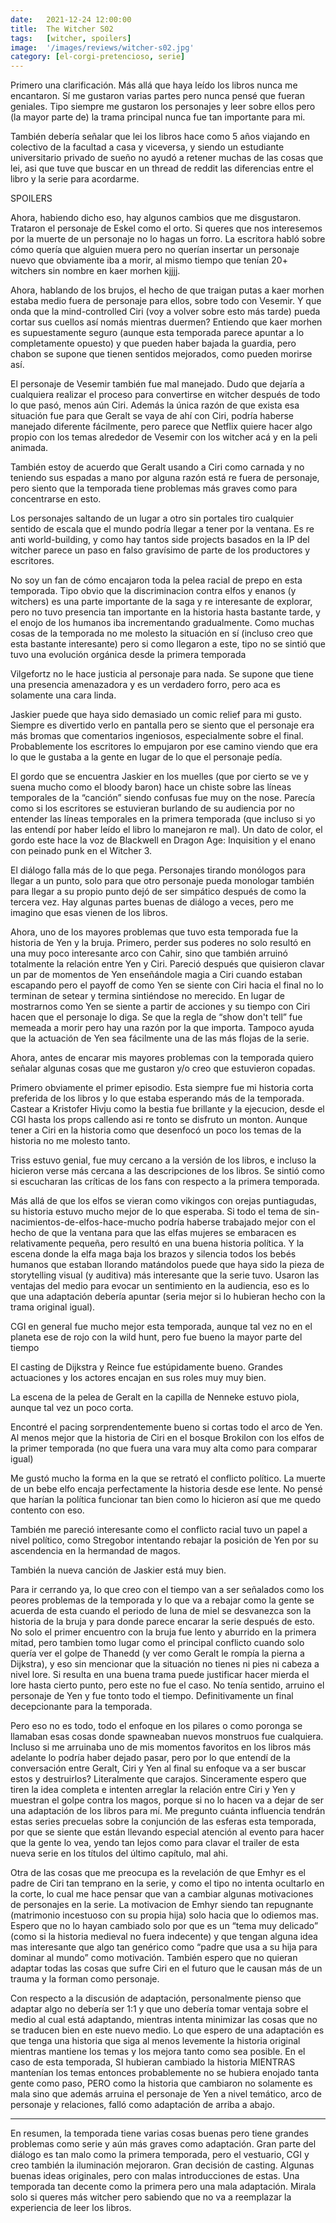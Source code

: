 ```yaml
---
date:   2021-12-24 12:00:00
title:  The Witcher S02
tags:   [witcher, spoilers]
image:  '/images/reviews/witcher-s02.jpg'
category: [el-corgi-pretencioso, serie]
---
```

Primero una clarificación. Más allá que haya leído los libros nunca me encantaron. Sí me gustaron varias partes pero nunca pensé que fueran geniales. Tipo siempre me gustaron los personajes y leer sobre ellos pero (la mayor parte de) la trama principal nunca fue tan importante para mi.

También debería señalar que lei los libros hace como 5 años viajando en colectivo de la facultad a casa y viceversa, y siendo un estudiante universitario privado de sueño no ayudó a retener muchas de las cosas que lei, asi que tuve que buscar en un thread de reddit las diferencias entre el libro y la serie para acordarme.

SPOILERS

Ahora, habiendo dicho eso, hay algunos cambios que me disgustaron. Trataron el personaje de Eskel como el orto. Si queres que nos interesemos por la muerte de un personaje no lo hagas un forro. La escritora habló sobre cómo quería que alguien muera pero no querían insertar un personaje nuevo que obviamente iba a morir, al mismo tiempo que tenían 20+ witchers sin nombre en kaer morhen kjjjj.

Ahora, hablando de los brujos, el hecho de que traigan putas a kaer morhen estaba medio fuera de personaje para ellos, sobre todo con Vesemir. Y que onda que la mind-controlled Ciri (voy a  volver sobre esto más tarde) pueda cortar sus cuellos así nomás mientras duermen? Entiendo que kaer morhen es supuestamente seguro (aunque esta temporada parece apuntar a lo completamente opuesto) y que pueden haber bajada la guardia, pero chabon se supone que tienen sentidos mejorados, como pueden morirse así.

El personaje de Vesemir también fue mal manejado. Dudo que dejaría a cualquiera realizar el proceso para convertirse en witcher después de todo lo que pasó, menos aún Ciri. Además la única razón de que exista esa situación fue para que Geralt se vaya de ahí con Ciri, podría haberse manejado diferente fácilmente, pero parece que Netflix quiere hacer algo propio con los temas alrededor de Vesemir con los witcher acá y en la peli animada.

También estoy de acuerdo que Geralt usando a Ciri como carnada y no teniendo sus espadas a mano por alguna razón está re fuera de personaje, pero siento que la temporada tiene problemas más graves como para concentrarse en esto.

Los personajes saltando de un lugar a otro sin portales tiro cualquier sentido de escala que el mundo podría llegar a tener por la ventana. Es re anti world-building, y como hay tantos side projects basados en la IP del witcher parece un paso en falso gravísimo de parte de los productores y escritores.

No soy un fan de cómo encajaron toda la pelea racial de prepo en esta temporada. Tipo obvio que la discriminacion contra elfos y enanos (y witchers) es una parte importante de la saga y re interesante de explorar, pero no tuvo presencia tan importante en la historia hasta bastante tarde, y el enojo de los humanos iba incrementando gradualmente. Como muchas cosas de la temporada no me molesto la situación en sí (incluso creo que esta bastante interesante) pero si como llegaron a este, tipo no se sintió que tuvo una evolución orgánica desde la primera temporada

Vilgefortz no le hace justicia al personaje para nada. Se supone que tiene una presencia amenazadora y es un verdadero forro, pero aca es solamente una cara linda.

Jaskier puede que haya sido demasiado un comic relief para mi gusto. Siempre es divertido verlo en pantalla pero se siento que el personaje era más bromas que comentarios ingeniosos, especialmente sobre el final. Probablemente los escritores lo empujaron por ese camino viendo que era lo que le gustaba a la gente en lugar de lo que el personaje pedía.

El gordo que se encuentra Jaskier en los muelles (que por cierto se ve y suena mucho como el bloody baron) hace un chiste sobre las líneas temporales de la “canción” siendo confusas fue muy on the nose. Parecía como si los escritores se estuvieran burlando de su audiencia por no entender las líneas temporales en la primera temporada (que incluso si yo las entendí por haber leído el libro lo manejaron re mal). Un dato de color, el gordo este hace la voz de Blackwell en Dragon Age: Inquisition y el enano con peinado punk en el Witcher 3.

El diálogo falla más de lo que pega. Personajes tirando monólogos para llegar a un punto, solo para que otro personaje pueda monologar también para llegar a su propio punto dejó de ser simpático después de como la tercera vez. Hay algunas partes buenas de diálogo a veces, pero me imagino que esas vienen de los libros.

Ahora, uno de los mayores problemas que tuvo esta temporada fue la historia de Yen y la bruja. Primero, perder sus poderes no solo resultó en una muy poco interesante arco con Cahir, sino que también arruinó totalmente la relación entre Yen y Ciri. Pareció después que quisieron clavar un par de momentos de Yen enseñándole magia a Ciri cuando estaban escapando pero el payoff de como Yen se siente con Ciri hacia el final no lo terminan de setear y termina sintiéndose no merecido. En lugar de mostrarnos como Yen se siente a partir de acciones y su tiempo con Ciri hacen que el personaje lo diga. Se que la regla de “show don't tell” fue memeada a morir pero hay una razón por la que importa. Tampoco ayuda que la actuación de Yen sea fácilmente una de las más flojas de la serie.

Ahora, antes de encarar mis mayores problemas con la temporada quiero señalar algunas cosas que me gustaron y/o creo que estuvieron copadas.

Primero obviamente el primer episodio. Esta siempre fue mi historia corta preferida de los libros y lo que estaba esperando más de la temporada. Castear a Kristofer Hivju como la bestia fue brillante y la ejecucion, desde el CGI hasta los props callendo asi re tonto se disfruto un monton. Aunque tener a Ciri en la historia como que desenfocó un poco los temas de la historia no me molesto tanto.


Triss estuvo genial, fue muy cercano a la versión de los libros, e incluso la hicieron verse más cercana a las descripciones de los libros. Se sintió como si escucharan las críticas de los fans con respecto a la primera temporada.

Más allá de que los elfos se vieran como vikingos con orejas puntiagudas, su historia estuvo mucho mejor de lo que esperaba. Si todo el tema de sin-nacimientos-de-elfos-hace-mucho podría haberse trabajado mejor con el hecho de que la ventana para que las elfas mujeres se embaracen es relativamente pequeña, pero resultó en una buena historia política. Y la escena donde la elfa maga baja los brazos y silencia todos los bebés humanos que estaban llorando matándolos puede que haya sido la pieza de storytelling visual (y auditiva) más interesante que la serie tuvo. Usaron las ventajas del medio para evocar un sentimiento en la audiencia, eso es lo que una adaptación debería apuntar (seria mejor si lo hubieran hecho con la trama original igual).

CGI en general fue mucho mejor esta temporada, aunque tal vez no en el planeta ese de rojo con la wild hunt, pero fue bueno la mayor parte del tiempo

El casting de Dijkstra y Reince fue estúpidamente bueno. Grandes actuaciones y los actores encajan en sus roles muy muy bien.

La escena de la pelea de Geralt en la capilla de Nenneke estuvo piola, aunque tal vez un poco corta.

Encontré el pacing sorprendentemente bueno si cortas todo el arco de Yen. Al menos mejor que la historia de Ciri en el bosque Brokilon con los elfos de la primer temporada (no que fuera una vara muy alta como para comparar igual)

Me gustó mucho la forma en la que se retrató el conflicto político. La muerte de un bebe elfo encaja perfectamente la historia desde ese lente. No pensé que harían la política funcionar tan bien como lo hicieron así que me quedo contento con eso.

También me pareció interesante como el conflicto racial tuvo un papel a nivel político, como Stregobor intentando rebajar la posición de Yen por su ascendencia en la hermandad de magos.

También la nueva canción de Jaskier está muy bien.

Para ir cerrando ya, lo que creo con el tiempo van a ser señalados como los peores problemas de la temporada y lo que va a rebajar como la gente se acuerda de esta cuando el periodo de luna de miel se desvanezca son la historia de la bruja y para donde parece encarar la serie después de esto. No solo el primer encuentro con la bruja fue lento y aburrido en la primera mitad, pero tambien tomo lugar como el principal conflicto cuando solo quería ver el golpe de Thanedd (y ver como Geralt le rompía la pierna a Dijkstra), y eso sin mencionar que la situación no tienes ni pies ni cabeza a nivel lore. Si resulta en una buena trama puede justificar hacer mierda el lore hasta cierto punto, pero este no fue el caso. No tenía sentido, arruino el personaje de Yen y fue tonto todo el tiempo. Definitivamente un final decepcionante para la temporada.

Pero eso no es todo, todo el enfoque en los pilares o como poronga se llamaban esas cosas donde spawneaban nuevos monstruos fue cualquiera. Incluso si me arruinaba uno de mis momentos favoritos en los libros más adelante lo podría haber dejado pasar, pero por lo que entendí de la conversación entre Geralt, Ciri y Yen al final su enfoque va a ser buscar estos y destruirlos? Literalmente que carajos. Sinceramente espero que tiren la idea completa e intenten arreglar la relación entre Ciri y Yen y muestran el golpe contra los magos, porque si no lo hacen va a dejar de ser una adaptación de los libros para mí. Me pregunto cuánta influencia tendrán estas series precuelas sobre la conjunción de las esferas esta temporada, por que se siente que están llevando especial atención al evento para hacer que la gente lo vea, yendo tan lejos como para clavar el trailer de esta nueva serie en los títulos del último capítulo, mal ahi.

Otra de las cosas que me preocupa es la revelación de que Emhyr es el padre de Ciri tan temprano en la serie, y como el tipo no intenta ocultarlo en la corte, lo cual me hace pensar que van a cambiar algunas motivaciones de personajes en la serie. La motivacion de Emhyr siendo tan repugnante (matrimonio incestuoso con su propia hija) solo hacia que lo odiemos mas. Espero que no lo hayan cambiado solo por que es un “tema muy delicado” (como si la historia medieval no fuera indecente) y que tengan alguna idea mas interesante que algo tan genérico como “padre que usa a su hija para dominar al mundo” como motivación. También espero que no quieran adaptar todas las cosas que sufre Ciri en el futuro que le causan más de un trauma y la forman como personaje.

Con respecto a la discusión de adaptación, personalmente pienso que adaptar algo no debería ser 1:1 y que uno debería tomar ventaja sobre el medio al cual está adaptando, mientras intenta minimizar las cosas que no se traducen bien en este nuevo medio. Lo que espero de una adaptación es que tenga una historia que siga al menos levemente la historia original mientras mantiene los temas y los mejora tanto como sea posible. En el caso de esta temporada, SI hubieran cambiado la historia MIENTRAS mantenían los temas entonces probablemente no se hubiera enojado tanta gente como paso, PERO como la historia que cambiaron no solamente es mala sino que además arruina el personaje de Yen a nivel temático, arco de personaje y relaciones, falló como adaptación de arriba a abajo.

<hr>

En resumen, la temporada tiene varias cosas buenas pero tiene grandes problemas como serie y aún más graves como adaptación. Gran parte del diálogo es tan malo como la primera temporada, pero el vestuario, CGI y creo también la iluminación mejoraron. Gran decisión de casting. Algunas buenas ideas originales, pero con malas introducciones de estas. Una temporada tan decente como la primera pero una mala adaptación. Mirala solo si queres más witcher pero sabiendo que no va a reemplazar la experiencia de leer los libros.
